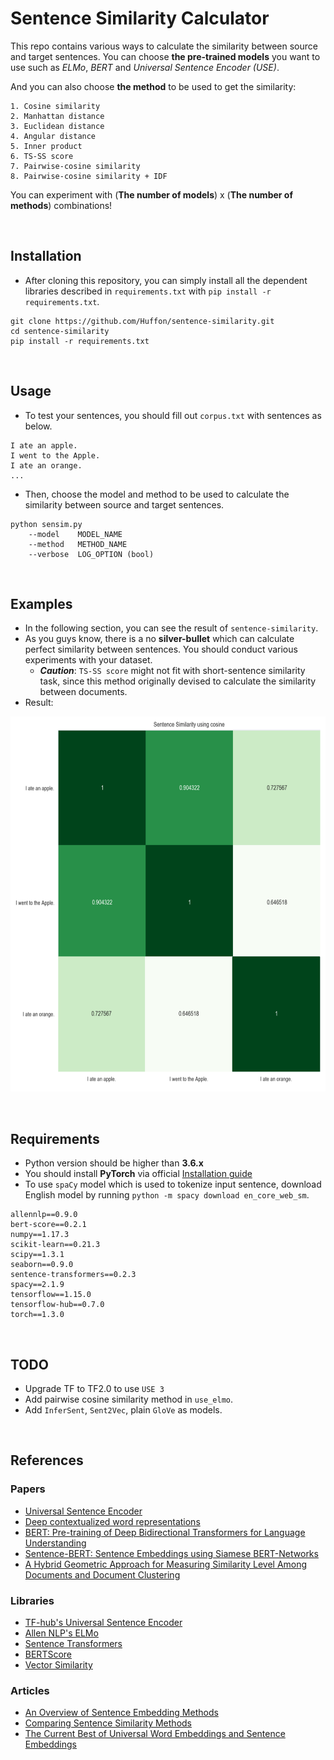 # Sentence Similarity Calculator
This repo contains various ways to calculate the similarity between source and target sentences. You can choose **the pre-trained models** you want to use such as _ELMo_, _BERT_ and _Universal Sentence Encoder (USE)_.

And you can also choose **the method** to be used to get the similarity:

    1. Cosine similarity
    2. Manhattan distance
    3. Euclidean distance
    4. Angular distance
    5. Inner product
    6. TS-SS score
    7. Pairwise-cosine similarity
    8. Pairwise-cosine similarity + IDF
    
You can experiment with (**The number of models**) x (**The number of methods**) combinations!
    
<br/>

## Installation
- After cloning this repository, you can simply install all the dependent libraries described in `requirements.txt` with `pip install -r requirements.txt`.
```
git clone https://github.com/Huffon/sentence-similarity.git
cd sentence-similarity
pip install -r requirements.txt
```

<br/>

## Usage
- To test your sentences, you should fill out `corpus.txt` with sentences as below.
```
I ate an apple.
I went to the Apple.
I ate an orange.
...
```
- Then, choose the model and method to be used to calculate the similarity between source and target sentences.
```
python sensim.py
    --model    MODEL_NAME
    --method   METHOD_NAME
    --verbose  LOG_OPTION (bool)
```

<br/>

## Examples
- In the following section, you can see the result of `sentence-similarity`.
- As you guys know, there is a no **silver-bullet** which can calculate perfect similarity between sentences. You should conduct various experiments with your dataset.
    - _**Caution**_: `TS-SS score` might not fit with short-sentence similarity task, since this method originally devised to calculate the similarity between documents.
- Result:

<p align="center">
  <img width="600" height="600" src="fig/result.png">
</p>

<br/>

## Requirements
- Python version should be higher than **3.6.x**
- You should install **PyTorch** via official [Installation guide](https://pytorch.org/get-started/locally/)
- To use `spaCy` model which is used to tokenize input sentence, download English model by running `python -m spacy download en_core_web_sm`.
```
allennlp==0.9.0
bert-score==0.2.1
numpy==1.17.3
scikit-learn==0.21.3
scipy==1.3.1
seaborn==0.9.0
sentence-transformers==0.2.3
spacy==2.1.9
tensorflow==1.15.0
tensorflow-hub==0.7.0
torch==1.3.0
```

<br/>

## TODO
- Upgrade TF to TF2.0 to use `USE 3`
- Add pairwise cosine similarity method in `use_elmo`.
- Add `InferSent`, `Sent2Vec`, plain `GloVe` as models.

<br/>

## References
### Papers
- [Universal Sentence Encoder](https://arxiv.org/abs/1803.11175)
- [Deep contextualized word representations](https://arxiv.org/abs/1802.05365)
- [BERT: Pre-training of Deep Bidirectional Transformers for Language Understanding](https://arxiv.org/abs/1810.04805)
- [Sentence-BERT: Sentence Embeddings using Siamese BERT-Networks](https://arxiv.org/abs/1908.10084)
- [A Hybrid Geometric Approach for Measuring Similarity Level Among Documents and Document Clustering](https://ieeexplore.ieee.org/document/7474366/metrics#metrics)


### Libraries
- [TF-hub's Universal Sentence Encoder](https://tfhub.dev/google/universal-sentence-encoder/2)
- [Allen NLP's ELMo](https://github.com/allenai/allennlp)
- [Sentence Transformers](https://github.com/UKPLab/sentence-transformers)
- [BERTScore](https://github.com/Tiiiger/bert_score)
- [Vector Similarity](https://github.com/taki0112/Vector_Similarity)


### Articles
- [An Overview of Sentence Embedding Methods](http://mlexplained.com/2017/12/28/an-overview-of-sentence-embedding-methods/)
- [Comparing Sentence Similarity Methods](http://nlp.town/blog/sentence-similarity/)
- [The Current Best of Universal Word Embeddings and Sentence Embeddings](https://medium.com/huggingface/universal-word-sentence-embeddings-ce48ddc8fc3a)